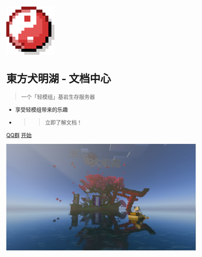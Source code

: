 ![logo](./image/logo.png)

# 東方犬明湖 - 文档中心

> 一个「轻模组」基岩生存服务器

* 享受轻模组带来的乐趣
* >>立即了解文档！

[QQ群](https://jq.qq.com/?_wv=1027&k=ThTUpaJM)
[开始](list/)

<!-- 背景图片 -->
![](image/Background.png)